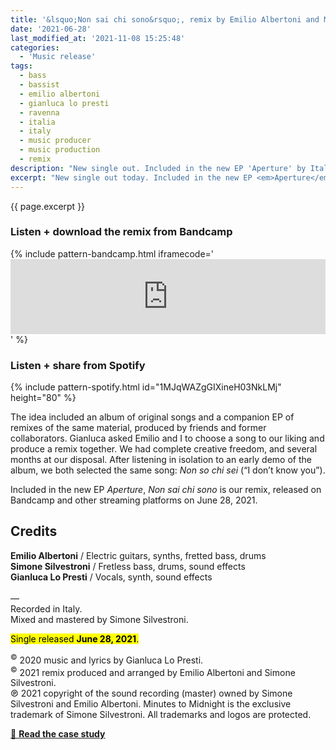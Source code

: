 ```yaml
---
title: '&lsquo;Non sai chi sono&rsquo;, remix by Emilio Albertoni and Minutes to Midnight out today'
date: '2021-06-28'
last_modified_at: '2021-11-08 15:25:48'
categories: 
  - 'Music release'
tags:
  - bass
  - bassist
  - emilio albertoni
  - gianluca lo presti
  - ravenna
  - italia
  - italy
  - music producer
  - music production
  - remix
description: "New single out. Included in the new EP 'Aperture' by Italian artist Nevica, 'Non sai chi sono' is the remix by Emilio Albertoni and Minutes to Midnight."
excerpt: "New single out today. Included in the new EP <em>Aperture</em>, <em>Non sai chi sono</em> is the remix of an original song by Italian artist and producer Nevica, aka Gianluca Lo Presti."
---
```

<p class="lead">{{ page.excerpt }}</p>

### Listen + download the remix from Bandcamp

{% include pattern-bandcamp.html iframecode='<iframe style="border: 0; width: 100%; height: 120px;" src="https://bandcamp.com/EmbeddedPlayer/track=2164870187/size=large/bgcol=ffffff/linkcol=333333/tracklist=false/artwork=small/transparent=true/" seamless=""><a href="https://music.minutestomidnight.co.uk/track/non-sai-chi-sono-remix">Non sai chi sono (remix) by Minutes to Midnight + Emilio Albertoni</a></iframe>' %}

### Listen + share from Spotify

{% include pattern-spotify.html id="1MJqWAZgGIXineH03NkLMj" height="80" %}

The idea included an album of original songs and a companion EP of remixes of the same material, produced by friends and former collaborators. Gianluca asked Emilio and I to choose a song to our liking and produce a remix together. We had complete creative freedom, and several months at our disposal. After listening in isolation to an early demo of the album, we both selected the same song: *Non so chi sei* (“I don’t know you”).

Included in the new EP *Aperture*, *Non sai chi sono* is our remix, released on Bandcamp and other streaming platforms on June 28, 2021.

## Credits

**Emilio Albertoni** / Electric guitars, synths, fretted bass, drums  
**Simone Silvestroni** / Fretless bass, drums, sound effects  
**Gianluca Lo Presti** / Vocals, synth, sound effects  
<br>
—  
Recorded in Italy.  
Mixed and mastered by Simone Silvestroni.

<p class="detached"><mark class="m2m-highlight small">Single released <strong>June 28, 2021</strong>.</mark></p>

<p class="detached small">
  <sup>&copy;</sup> 2020 music and lyrics by Gianluca Lo Presti.<br>
  <sup>&copy;</sup> 2021 remix produced and arranged by Emilio Albertoni and Simone Silvestroni.<br>
  &copysr; 2021 copyright of the sound recording (master) owned by Simone Silvestroni and Emilio Albertoni. Minutes to Midnight is the exclusive trademark of Simone Silvestroni. All trademarks and logos are protected.
</p>

<div class="text-center my-5 py-3">
  <a class="btn btn-lg btn-m2m btn-m2m-cta py-3 px-4 fw-bold" href="/work/original-music-productions/non-sai-chi-sono/" title="Read the case study"><span class="text-uppercase fs-4">🔗 <strong class="d-inline-block ms-1">Read the case study</strong></span></a>
</div>